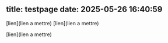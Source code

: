 title: testpage
date: 2025-05-26 16:40:59
---
[lien](lien a mettre)
[lien](lien a mettre)

[lien](lien a mettre)